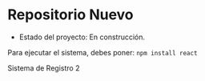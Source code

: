 <h1>Repositorio Nuevo</h1>

- Estado del proyecto: En construcción.

Para ejecutar el sistema, debes poner:
````npm install react````

Sistema de Registro 2
